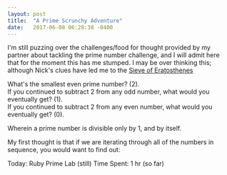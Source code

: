 ```yaml
---
layout: post
title:  "A Prime Scrunchy Adventure"
date:   2017-06-08 06:28:38 -0400
---
```


<p>I'm still puzzing over the challenges/food for thought provided by my partner about tackling the prime number challenge, and I will admit here that for the moment this has me stumped. I may be over thinking this; although Nick's clues have led me to the <a href="https://en.wikipedia.org/wiki/Sieve_of_Eratosthenes"> Sieve of Eratosthenes</a></p>

<p>What's the smallest even prime number? (2).<br>
If you continued to subtract 2 from any odd number, what would you eventually get? (1).<br>
If you continued to subtract 2 from any even number, what would you eventually get? (0).<br></p>

<p>Wherein a prime number is divisible only by 1, and by itself.</p>

<p>My first thought is that if we are iterating through all of the numbers in sequence, you would want to find out:</p>





Today:
Ruby Prime Lab (still)
Time Spent: 1 hr (so far)
